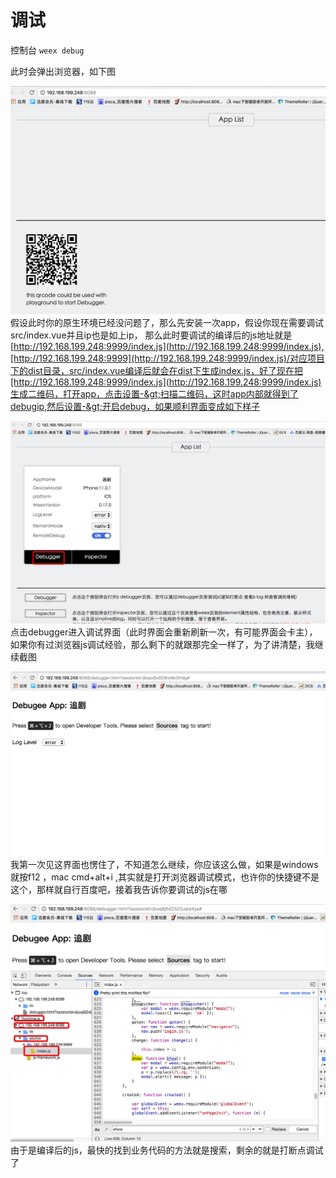 # 调试

控制台 `weex debug`

此时会弹出浏览器，如下图

![](/assets/WechatIMG50.jpeg)假设此时你的原生环境已经没问题了，那么先安装一次app，假设你现在需要调试src/index.vue并且ip也是如上ip， 那么此时要调试的编译后的js地址就是[http://192.168.199.248:9999/index.js](http://192.168.199.248:9999/index.js),[http://192.168.199.248:9999](http://192.168.199.248:9999/index.js)/对应项目下的dist目录，src/index.vue编译后就会在dist下生成index.js，好了现在把[http://192.168.199.248:9999/index.js](http://192.168.199.248:9999/index.js)生成二维码，打开app，点击设置-&gt;扫描二维码，这时app内部就得到了debugip,然后设置-&gt;开启debug，如果顺利界面变成如下样子

![](/assets/WechatIMG51.jpeg)点击debugger进入调试界面（此时界面会重新刷新一次，有可能界面会卡主），如果你有过浏览器js调试经验，那么剩下的就跟那完全一样了，为了讲清楚，我继续截图

![](/assets/WechatIMG52.jpeg)我第一次见这界面也愣住了，不知道怎么继续，你应该这么做，如果是windows就按f12 ，mac   cmd+alt+i ,其实就是打开浏览器调试模式，也许你的快捷键不是这个，那样就自行百度吧，接着我告诉你要调试的js在哪

![](/assets/WechatIMG53.jpeg)由于是编译后的js，最快的找到业务代码的方法就是搜索，剩余的就是打断点调试了

